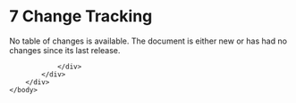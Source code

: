 <html dir="LTR" xmlns:mshelp="http://msdn.microsoft.com/mshelp" xmlns:ddue="http://ddue.schemas.microsoft.com/authoring/2003/5" xmlns:xlink="http://www.w3.org/1999/xlink" xmlns:tool="http://www.microsoft.com/tooltip">
    <head>
        <meta http-equiv="Content-Type" content="text/html; CHARSET=utf-8"></meta>
        <meta name="save" content="history"></meta>
        <title>7 Change Tracking</title>
        <xml>
            <mshelp:toctitle title="7 Change Tracking"></mshelp:toctitle>
            <mshelp:rltitle title="[MS-DTYP]: Change Tracking"></mshelp:rltitle>
            <mshelp:keyword index="A" term="e0e95308-df37-48ab-a5af-cbe30beebd2e"></mshelp:keyword>
            <mshelp:attr name="DCSext.ContentType" value="open specification"></mshelp:attr>
            <mshelp:attr name="AssetID" value="e0e95308-df37-48ab-a5af-cbe30beebd2e"></mshelp:attr>
            <mshelp:attr name="TopicType" value="kbRef"></mshelp:attr>
            <mshelp:attr name="DCSext.Title" value="[MS-DTYP]: Change Tracking" />
        </xml>
    </head>
    <body>
        <div id="header">
            <h1 class="heading">7 Change Tracking</h1>
        </div>
        <div id="mainSection">
            <div id="mainBody">
                <div id="allHistory" class="saveHistory"></div>
                <div id="sectionSection0" class="section" name="collapseableSection">
                    

<p>No table of changes is available. The document is either new
or has had no changes since its last release.</p>


                </div>
            </div>
        </div>
    </body>
</html>